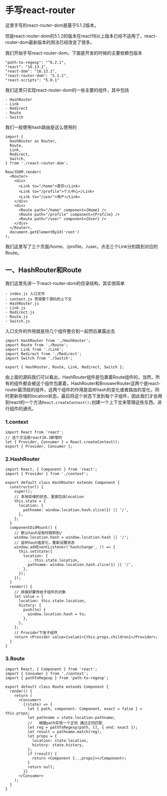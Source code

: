 # 手写react-router

这里手写的react-router-dom是基于5.1.2版本。

但是react-router-dom的5.1.2的版本在react18以上版本已经不适用了，react-router-dom最新版本的用法已经改变了很多。

我们开始手写react-router-dom，下面是开发的时候的主要依赖包版本

```
"path-to-regexp": "^6.2.1",
"react": "16.13.1",
"react-dom": "16.13.1",
"react-router-dom": "5.1.2",
"react-scripts": "5.0.1"
```

我们这里只实现react-router-dom的一些主要的组件，其中包括

```
- HashRouter
- Link
- Redirect
- Route
- Switch
```

我们一般使用hash路由是这么使用的

```
import {
  HashRouter as Router,
  Route,
  Link,
  Redirect,
  Switch,
} from './react-router-dom';

ReactDOM.render(
  <Router>
    <div>
      <Link to="/home">首页</Link>
      <Link to="/profile">个人中心</Link>
      <Link to="/user">用户</Link>
    </div>
    <div>
      <Route path="/home" component={Home} />
      <Route path="/profile" component={Profile} />
      <Route path="/user" component={User} />
    </div>
  </Router>,
  document.getElementById('root')
);
```

我们这里写了三个页面/home、/profile、/user。点击三个Link分别跳到对应的Route。

## 一、HashRouter和Route

我们这里先讲一下react-router-dom的目录结构，其实很简单

```
- index.js 入口文件
- context.js 贯穿整个源码的上下文
- HashRouter.js
- Link.js
- Redirect.js
- Route.js
- Switch.js
```

入口文件的作用就是将几个组件整合到一起然后暴露出去

```
import HashRouter from './HashRouter';
import Route from './Route';
import Link from './Link';
import Redirect from './Redirect';
import Switch from './Switch';

export { HashRouter, Route, Link, Redirect, Switch };
```

由上面的源码我们可以看出，HashRouter组件是包裹着Route组件的，当然，所有的组件都会被这个组件包裹着，HashRouter和BroswerRouter这两个是react-router最顶级的组件，这两个组件的作用是监听hash的变化或者路由的变化，同时更新存储的location状态，最后将这个状态下发到每个子组件，因此我们才会用到react的一个方法`React.createContext();`创建一个上下文来管理这些东西，进行组件的通讯。

### 1.context

```
import React from 'react';
// 这个方法是react16.3新增的
let { Provider, Consumer } = React.createContext();
export { Provider, Consumer };
```

### 2.HashRouter

```
import React, { Component } from 'react';
import { Provider } from './context';

export default class HashRouter extends Component {
  constructor() {
    super();
    // 本地存储的状态，里面包括location
    this.state = {
      location: {
        pathname: window.location.hash.slice(1) || '/',
      },
    };
  }
  componentDidMount() {
    // 默认hash没有时跳转到/
    window.location.hash = window.location.hash || '/';
    // 监听hash值变化，重新设置状态
    window.addEventListener('hashchange', () => {
      this.setState({
        location: {
          ...this.state.location,
          pathname: window.location.hash.slice(1) || '/',
        },
      });
    });
  }
  render() {
  	// 拼接好要传给子组件的对象
    let value = {
      location: this.state.location,
      history: {
        push(to) {
          window.location.hash = to;
        },
      },
    };
    // Provider下发子组件
    return <Provider value={value}>{this.props.children}</Provider>;
  }
}
```

### 3.Route

```
import React, { Component } from 'react';
import { Consumer } from './context';
import { pathToRegexp } from 'path-to-regexp';

export default class Route extends Component {
  render() {
    return (
      <Consumer>
        {(state) => {
          let { path, component: Component, exact = false } = this.props;
          let pathname = state.location.pathname;
          //   根据path实现一个正则 通过正则匹配
          let reg = pathToRegexp(path, [], { end: exact });
          let result = pathname.match(reg);
          let props = {
            location: state.location,
            history: state.history,
          };
          if (result) {
            return <Component {...props}></Component>;
          }
          return null;
        }}
      </Consumer>
    );
  }
}
```

